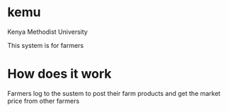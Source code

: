 # kemu
Kenya Methodist University

This system is for farmers 
# How does it work

Farmers log to the sustem to post their farm products and get the market price from other farmers



